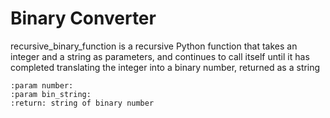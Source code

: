 # Binary Converter

recursive_binary_function is a recursive Python function that takes an integer and a string as parameters, and continues to call itself until it has completed translating the integer into a binary number, returned as a string

    :param number:
    :param bin_string:
    :return: string of binary number
